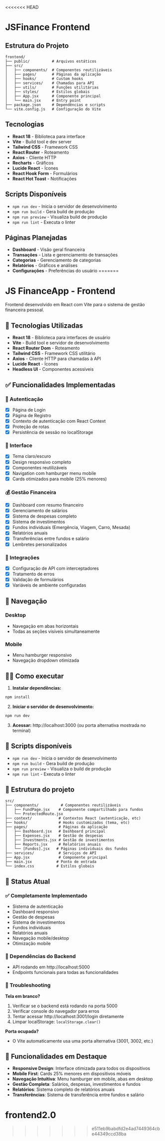 <<<<<<< HEAD
# JSFinance Frontend

## Estrutura do Projeto

```
frontend/
├── public/          # Arquivos estáticos
├── src/
│   ├── components/  # Componentes reutilizáveis
│   ├── pages/       # Páginas da aplicação
│   ├── hooks/       # Custom hooks
│   ├── services/    # Chamadas para API
│   ├── utils/       # Funções utilitárias
│   ├── styles/      # Estilos globais
│   ├── App.jsx      # Componente principal
│   └── main.jsx     # Entry point
├── package.json     # Dependências e scripts
└── vite.config.js   # Configuração do Vite
```

## Tecnologias

- **React 18** - Biblioteca para interface
- **Vite** - Build tool e dev server
- **Tailwind CSS** - Framework CSS
- **React Router** - Roteamento
- **Axios** - Cliente HTTP
- **Recharts** - Gráficos
- **Lucide React** - Ícones
- **React Hook Form** - Formulários
- **React Hot Toast** - Notificações

## Scripts Disponíveis

- `npm run dev` - Inicia o servidor de desenvolvimento
- `npm run build` - Gera build de produção
- `npm run preview` - Visualiza build de produção
- `npm run lint` - Executa o linter

## Páginas Planejadas

- **Dashboard** - Visão geral financeira
- **Transações** - Lista e gerenciamento de transações
- **Categorias** - Gerenciamento de categorias
- **Relatórios** - Gráficos e análises
- **Configurações** - Preferências do usuário
=======
# JS FinanceApp - Frontend

Frontend desenvolvido em React com Vite para o sistema de gestão financeira pessoal.

## 🚀 Tecnologias Utilizadas

- **React 18** - Biblioteca para interfaces de usuário
- **Vite** - Build tool e servidor de desenvolvimento
- **React Router Dom** - Roteamento
- **Tailwind CSS** - Framework CSS utilitário
- **Axios** - Cliente HTTP para chamadas à API
- **Lucide React** - Ícones
- **Headless UI** - Componentes acessíveis

## ✅ Funcionalidades Implementadas

### 🔐 Autenticação
- [x] Página de Login
- [x] Página de Registro
- [x] Contexto de autenticação com React Context
- [x] Proteção de rotas
- [x] Persistência de sessão no localStorage

### 🎨 Interface
- [x] Tema claro/escuro
- [x] Design responsivo completo
- [x] Componentes reutilizáveis
- [x] Navigation com hamburger menu mobile
- [x] Cards otimizados para mobile (25% menores)

### 💰 Gestão Financeira
- [x] Dashboard com resumo financeiro
- [x] Gerenciamento de salários
- [x] Sistema de despesas completo
- [x] Sistema de investimentos
- [x] Fundos individuais (Emergência, Viagem, Carro, Mesada)
- [x] Relatórios anuais
- [x] Transferências entre fundos e salário
- [x] Lembretes personalizados

### 🔧 Integrações
- [x] Configuração de API com interceptadores
- [x] Tratamento de erros
- [x] Validação de formulários
- [x] Variáveis de ambiente configuradas

## 📱 Navegação

### Desktop
- Navegação em abas horizontais
- Todas as seções visíveis simultaneamente

### Mobile  
- Menu hamburger responsivo
- Navegação dropdown otimizada

## 🏃‍♂️ Como executar

1. **Instalar dependências:**
```bash
npm install
```

2. **Iniciar o servidor de desenvolvimento:**
```bash
npm run dev
```

3. **Acessar:** http://localhost:3000 (ou porta alternativa mostrada no terminal)

## 📄 Scripts disponíveis

- `npm run dev` - Inicia o servidor de desenvolvimento
- `npm run build` - Gera build de produção
- `npm run preview` - Visualiza o build de produção
- `npm run lint` - Executa o linter

## 📁 Estrutura do projeto

```
src/
├── components/          # Componentes reutilizáveis
│   ├── FundPage.jsx    # Componente compartilhado para fundos
│   └── ProtectedRoute.jsx
├── context/            # Contextos React (autenticação, etc)
├── hooks/              # Hooks customizados (tema, etc)
├── pages/              # Páginas da aplicação
│   ├── Dashboard.jsx   # Dashboard principal
│   ├── Expenses.jsx    # Gestão de despesas
│   ├── Investments.jsx # Gestão de investimentos
│   ├── Reports.jsx     # Relatórios anuais
│   └── [Fundos].jsx   # Páginas individuais dos fundos
├── services/           # Serviços de API
├── App.jsx             # Componente principal
├── main.jsx           # Ponto de entrada
└── index.css          # Estilos globais
```

## 🔄 Status Atual

### ✅ Completamente Implementado
- Sistema de autenticação
- Dashboard responsivo
- Gestão de despesas
- Sistema de investimentos  
- Fundos individuais
- Relatórios anuais
- Navegação mobile/desktop
- Otimização mobile

### 🔗 Dependências do Backend
- API rodando em http://localhost:5000
- Endpoints funcionais para todas as funcionalidades

### 🐛 Troubleshooting

**Tela em branco?**
1. Verificar se o backend está rodando na porta 5000
2. Verificar console do navegador para erros
3. Tentar acessar http://localhost:3001/login diretamente
4. Limpar localStorage: `localStorage.clear()`

**Porta ocupada?**
- O Vite automaticamente usa uma porta alternativa (3001, 3002, etc.)

## 🎯 Funcionalidades em Destaque

- **Responsive Design**: Interface otimizada para todos os dispositivos
- **Mobile First**: Cards 25% menores em dispositivos móveis
- **Navegação Intuitiva**: Menu hamburger em mobile, abas em desktop
- **Gestão Completa**: Salários, despesas, investimentos e fundos
- **Relatórios**: Sistema completo de relatórios anuais
- **Transferências**: Sistema de transferência entre fundos e salário
# frontend2.0
>>>>>>> e511eb9babdfd2e4ad7449364cbe44349ccd38ba
